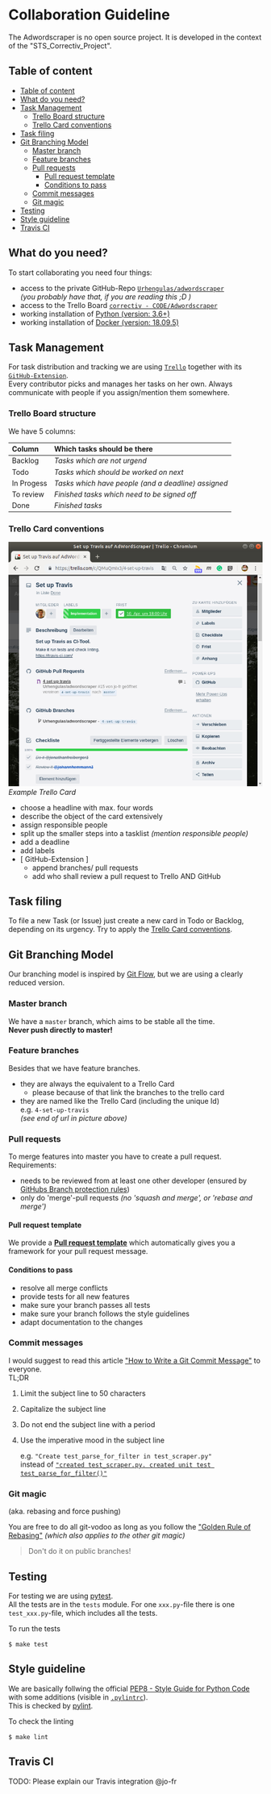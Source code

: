 # Collaboration Guideline

The Adwordscraper is no open source project. It is developed in the context of the "STS_Correctiv_Project".


## Table of content

- [Table of content](#table-of-content)
- [What do you need?](#what-do-you-need)
- [Task Management](#task-management)
  - [Trello Board structure](#trello-board-structure)
  - [Trello Card conventions](#trello-card-conventions)
- [Task filing](#task-filing)
- [Git Branching Model](#git-branching-model)
  - [Master branch](#master-branch)
  - [Feature branches](#feature-branches)
  - [Pull requests](#pull-requests)
    - [Pull request template](#pull-request-template)
    - [Conditions to pass](#conditions-to-pass)
  - [Commit messages](#commit-messages)
  - [Git magic](#git-magic)
- [Testing](#testing)
- [Style guideline](#style-guideline)
- [Travis CI](#travis-ci)


## What do you need?

To start collaborating you need four things:
- access to the private GitHub-Repo [`Urhengulas/adwordscraper`](https://github.com/Urhengulas/adwordscraper)  
  _(you probably have that, if you are reading this ;D )_
- access to the Trello Board [`correctiv - CODE/Adwordscraper`](https://trello.com/b/wHsCHEqk/adwordscraper)
- working installation of [Python (version: 3.6+)](https://www.python.org/about/gettingstarted/)
- working installation of [Docker (version: 18.09.5)](https://docs.docker.com/install/)


## Task Management

For task distribution and tracking we are using [`Trello`](https://trello.com/) together with its [`GitHub-Extension`](https://trello.com/power-ups/55a5d916446f517774210004/github).  
Every contributor picks and manages her tasks on her own. Always communicate with people if you assign/mention them somewhere.

### Trello Board structure

We have 5 columns:

| Column | Which tasks should be there |
| :--- | :--- |
| Backlog| _Tasks which are not urgend_ |
| Todo| _Tasks which should be worked on next_ |
| In Progess| _Tasks which have people (and a deadline) assigned_ |
| To review| _Finished tasks which need to be signed off_ |
| Done| _Finished tasks_ |

### Trello Card conventions

![Trello Card example](docs/img/trello_example.png)  
_Example Trello Card_

- choose a headline with max. four words
- describe the object of the card extensively
- assign responsible people
- split up the smaller steps into a tasklist _(mention responsible people)_
- add a deadline
- add labels
- [ GitHub-Extension ]
  - append branches/ pull requests
  - add who shall review a pull request to Trello AND GitHub


## Task filing

To file a new Task (or Issue) just create a new card in Todo or Backlog, depending on its urgency.
Try to apply the [Trello Card conventions](#trello-card-conventions).


## Git Branching Model

Our branching model is inspired by [Git Flow](https://nvie.com/posts/a-successful-git-branching-model/), but we are using a clearly reduced version.

### Master branch

We have a `master` branch, which aims to be stable all the time.  
**Never push directly to master!**

### Feature branches

Besides that we have feature branches.
- they are always the equivalent to a Trello Card
  - please because of that link the branches to the trello card
- they are named like the Trello Card (including the unique Id)  
  e.g. `4-set-up-travis`  
  _(see end of url in picture above)_

### Pull requests

To merge features into master you have to create a pull request.  
Requirements:
- needs to be reviewed from at least one other developer (ensured by [GitHubs Branch protection rules](https://help.github.com/articles/defining-the-mergeability-of-pull-requests/))
- only do 'merge'-pull requests _(no 'squash and merge', or 'rebase and merge')_

#### Pull request template

We provide a [**Pull request template**](PULL_REQUEST_TEMPLATE.md) which automatically gives you a framework for your pull request message.

#### Conditions to pass

- resolve all merge conflicts
- provide tests for all new features
- make sure your branch passes all tests
- make sure your branch follows the style guidelines
- adapt documentation to the changes

### Commit messages
I would suggest to read this article ["How to Write a Git Commit Message"](https://chris.beams.io/posts/git-commit/) to everyone.  
TL;DR
1. Limit the subject line to 50 characters
1. Capitalize the subject line
1. Do not end the subject line with a period
1. Use the imperative mood in the subject line

   e.g. `"Create test_parse_for_filter in test_scraper.py"`  
   instead of [`"created test_scraper.py. created unit test test_parse_for_filter()"`](https://github.com/Urhengulas/adwordscraper/commit/4500a242e4561bcaa86b4564befab5f00baebf57)

### Git magic 
(aka. rebasing and force pushing)

You are free to do all git-vodoo as long as you follow the ["Golden Rule of Rebasing"](https://www.atlassian.com/git/tutorials/merging-vs-rebasing#the-golden-rule-of-rebasing) _(which also applies to the other git magic)_
> Don't do it on public branches!

## Testing

For testing we are using [pytest](https://docs.pytest.org/en/latest/).  
All the tests are in the `tests` module. For one `xxx.py`-file there is one `test_xxx.py`-file, which includes all the tests.

To run the tests
```shell
$ make test
```


## Style guideline

We are basically follwing the official [PEP8 - Style Guide for Python Code](https://www.python.org/dev/peps/pep-0008/) with some additions (visible in [`.pylintrc`](../.pylintrc)).  
This is checked by [pylint](https://www.pylint.org/).

To check the linting
```shell
$ make lint
```


## Travis CI
TODO: Please explain our Travis integration @jo-fr